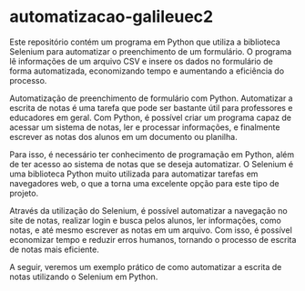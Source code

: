 # automatizacao-galileuec2
Este repositório contém um programa em Python que utiliza a biblioteca Selenium para automatizar o preenchimento de um formulário. O programa lê informações de um arquivo CSV e insere os dados no formulário de forma automatizada, economizando tempo e aumentando a eficiência do processo.

Automatização de preenchimento de formulário com Python.
Automatizar a escrita de notas é uma tarefa que pode ser bastante útil para professores e educadores em geral. Com Python, é possível criar um programa capaz de acessar um sistema de notas, ler e processar informações, e finalmente escrever as notas dos alunos em um documento ou planilha.

Para isso, é necessário ter conhecimento de programação em Python, além de ter acesso ao sistema de notas que se deseja automatizar. O Selenium é uma biblioteca Python muito utilizada para automatizar tarefas em navegadores web, o que a torna uma excelente opção para este tipo de projeto.

Através da utilização do Selenium, é possível automatizar a navegação no site de notas, realizar login e busca pelos alunos, ler informações, como notas, e até mesmo escrever as notas em um arquivo. Com isso, é possível economizar tempo e reduzir erros humanos, tornando o processo de escrita de notas mais eficiente.

A seguir, veremos um exemplo prático de como automatizar a escrita de notas utilizando o Selenium em Python.
